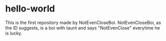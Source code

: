 # hello-world
This is the first repository made by NotEvenCloseBoi.
NotEvenCloseBoi, as the ID suggests, is a boi with taunt and says "NotEvenClose" everytime he is lucky.
